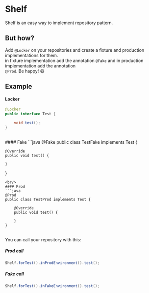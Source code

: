 # Shelf
Shelf is an easy way to implement repository pattern.

## But how?
Add ```@Locker``` on your repositories and create a fixture and production implementations for them. 
<br/> in fixture implementation add the annotation ```@Fake``` and in production implementation add the annotation 
<br/> ```@Prod```. Be happy! :smile:

## Example

#### Locker
```java
@Locker
public interface Test {

    void test();
}
```
<br/> 
#### Fake
```java
@Fake
public class TestFake implements Test {

    @Override
    public void test() {

    }
}
```
<br/>
#### Prod
```java
@Prod
public class TestProd implements Test {

    @Override
    public void test() {

    }
}
```
<br/>
You can call your repository with this:

##### Prod call
```java
Shelf.forTest().inProdEnvironment().test();
```

##### Fake call
```java
Shelf.forTest().inFakeEnvironment().test();
```
